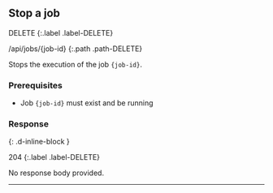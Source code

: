 ## Stop a job

DELETE
{:.label .label-DELETE}

/api/jobs/{job-id}
{:.path .path-DELETE}

Stops the execution of the job `{job-id}`.

### Prerequisites
- Job `{job-id}` must exist and be running

### Response
{: .d-inline-block }

204
{:.label .label-DELETE}

No response body provided.

---
